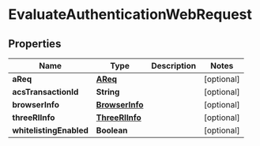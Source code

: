 # EvaluateAuthenticationWebRequest

## Properties
Name | Type | Description | Notes
------------ | ------------- | ------------- | -------------
**aReq** | [**AReq**](AReq.md) |  |  [optional]
**acsTransactionId** | **String** |  |  [optional]
**browserInfo** | [**BrowserInfo**](BrowserInfo.md) |  |  [optional]
**threeRIInfo** | [**ThreeRIInfo**](ThreeRIInfo.md) |  |  [optional]
**whitelistingEnabled** | **Boolean** |  |  [optional]
